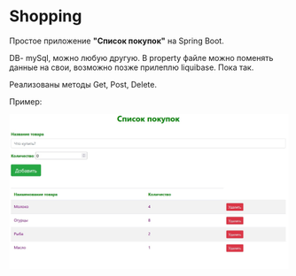 # Shopping
Простое приложение <b>"Список покупок"</b> на Spring Boot. 

DB- mySql, можно любую другую. В property файле можно поменять данные на свои, возможно позже прилеплю liquibase. Пока так.

Реализованы методы Get, Post, Delete. 

Пример:


![Внешний вид](https://github.com/Akv0603/shopping/blob/master/shopping.jpg)
